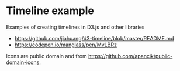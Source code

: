 # Timeline example

Examples of creating timelines in D3.js and other libraries

* https://github.com/jiahuang/d3-timeline/blob/master/README.md
* https://codepen.io/manglass/pen/MvLBRz

Icons are public domain and from https://github.com/apancik/public-domain-icons.